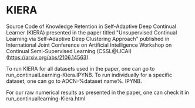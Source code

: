 # KIERA
Source Code of Knowledge Retention in Self-Adaptive Deep Continual Learner (KIERA) presented in the paper titled "Unsupervised Continual Learning via Self-Adaptive Deep Clustering Approach" published in International Joint Conference on Artificial Intelligence Workshop on Continual Semi-Supervised Learning (CSSL@IJCAI) (https://arxiv.org/abs/2106.14563).

To run KIERA for all datasets used in the paper, one can go to run_continualLearning-Kiera.IPYNB.
To run individually for a specific dataset, one can go to ADCN-%dataset name%. IPYNB.

For our raw numerical results as presented in the paper, one can check it in run_continuallearning-Kiera.html

